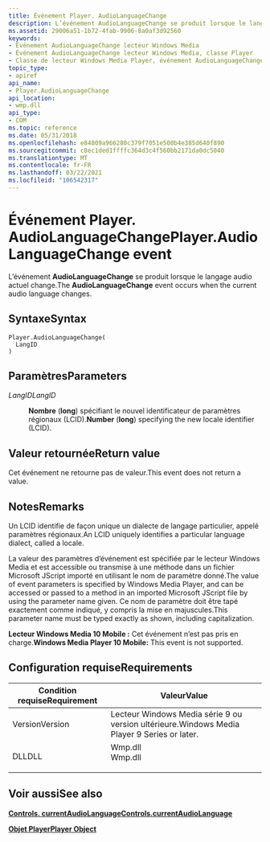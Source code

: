 ```yaml
---
title: Événement Player. AudioLanguageChange
description: L’événement AudioLanguageChange se produit lorsque le langage audio actuel change. | Événement Player. AudioLanguageChange
ms.assetid: 29006a51-1b72-4fab-9906-8a0af3d92560
keywords:
- Événement AudioLanguageChange lecteur Windows Media
- Événement AudioLanguageChange lecteur Windows Media, classe Player
- Classe de lecteur Windows Media Player, événement AudioLanguageChange
topic_type:
- apiref
api_name:
- Player.AudioLanguageChange
api_location:
- wmp.dll
api_type:
- COM
ms.topic: reference
ms.date: 05/31/2018
ms.openlocfilehash: e84809a966280c379f7051e500b4e385d640f890
ms.sourcegitcommit: c8ec1ded1ffffc364d3c4f560bb2171da0dc5040
ms.translationtype: MT
ms.contentlocale: fr-FR
ms.lasthandoff: 03/22/2021
ms.locfileid: "106542317"
---
```

# <a name="playeraudiolanguagechange-event"></a><span data-ttu-id="1cef6-107">Événement Player. AudioLanguageChange</span><span class="sxs-lookup"><span data-stu-id="1cef6-107">Player.AudioLanguageChange event</span></span>

<span data-ttu-id="1cef6-108">L’événement **AudioLanguageChange** se produit lorsque le langage audio actuel change.</span><span class="sxs-lookup"><span data-stu-id="1cef6-108">The **AudioLanguageChange** event occurs when the current audio language changes.</span></span>

## <a name="syntax"></a><span data-ttu-id="1cef6-109">Syntaxe</span><span class="sxs-lookup"><span data-stu-id="1cef6-109">Syntax</span></span>


```JScript
Player.AudioLanguageChange(
  LangID
)
```



## <a name="parameters"></a><span data-ttu-id="1cef6-110">Paramètres</span><span class="sxs-lookup"><span data-stu-id="1cef6-110">Parameters</span></span>

<dl> <dt>

<span data-ttu-id="1cef6-111">*LangID*</span><span class="sxs-lookup"><span data-stu-id="1cef6-111">*LangID*</span></span> 
</dt> <dd>

<span data-ttu-id="1cef6-112">**Nombre** (**long**) spécifiant le nouvel identificateur de paramètres régionaux (LCID).</span><span class="sxs-lookup"><span data-stu-id="1cef6-112">**Number** (**long**) specifying the new locale identifier (LCID).</span></span>

</dd> </dl>

## <a name="return-value"></a><span data-ttu-id="1cef6-113">Valeur retournée</span><span class="sxs-lookup"><span data-stu-id="1cef6-113">Return value</span></span>

<span data-ttu-id="1cef6-114">Cet événement ne retourne pas de valeur.</span><span class="sxs-lookup"><span data-stu-id="1cef6-114">This event does not return a value.</span></span>

## <a name="remarks"></a><span data-ttu-id="1cef6-115">Notes</span><span class="sxs-lookup"><span data-stu-id="1cef6-115">Remarks</span></span>

<span data-ttu-id="1cef6-116">Un LCID identifie de façon unique un dialecte de langage particulier, appelé paramètres régionaux.</span><span class="sxs-lookup"><span data-stu-id="1cef6-116">An LCID uniquely identifies a particular language dialect, called a locale.</span></span>

<span data-ttu-id="1cef6-117">La valeur des paramètres d’événement est spécifiée par le lecteur Windows Media et est accessible ou transmise à une méthode dans un fichier Microsoft JScript importé en utilisant le nom de paramètre donné.</span><span class="sxs-lookup"><span data-stu-id="1cef6-117">The value of event parameters is specified by Windows Media Player, and can be accessed or passed to a method in an imported Microsoft JScript file by using the parameter name given.</span></span> <span data-ttu-id="1cef6-118">Ce nom de paramètre doit être tapé exactement comme indiqué, y compris la mise en majuscules.</span><span class="sxs-lookup"><span data-stu-id="1cef6-118">This parameter name must be typed exactly as shown, including capitalization.</span></span>

<span data-ttu-id="1cef6-119">**Lecteur Windows Media 10 Mobile :** Cet événement n’est pas pris en charge.</span><span class="sxs-lookup"><span data-stu-id="1cef6-119">**Windows Media Player 10 Mobile:** This event is not supported.</span></span>

## <a name="requirements"></a><span data-ttu-id="1cef6-120">Configuration requise</span><span class="sxs-lookup"><span data-stu-id="1cef6-120">Requirements</span></span>



| <span data-ttu-id="1cef6-121">Condition requise</span><span class="sxs-lookup"><span data-stu-id="1cef6-121">Requirement</span></span> | <span data-ttu-id="1cef6-122">Valeur</span><span class="sxs-lookup"><span data-stu-id="1cef6-122">Value</span></span> |
|--------------------|------------------------------------------------------------------------------------|
| <span data-ttu-id="1cef6-123">Version</span><span class="sxs-lookup"><span data-stu-id="1cef6-123">Version</span></span><br/> | <span data-ttu-id="1cef6-124">Lecteur Windows Media série 9 ou version ultérieure.</span><span class="sxs-lookup"><span data-stu-id="1cef6-124">Windows Media Player 9 Series or later.</span></span><br/>                                 |
| <span data-ttu-id="1cef6-125">DLL</span><span class="sxs-lookup"><span data-stu-id="1cef6-125">DLL</span></span><br/>     | <dl> <span data-ttu-id="1cef6-126"><dt>Wmp.dll</dt></span><span class="sxs-lookup"><span data-stu-id="1cef6-126"><dt>Wmp.dll</dt></span></span> </dl> |



## <a name="see-also"></a><span data-ttu-id="1cef6-127">Voir aussi</span><span class="sxs-lookup"><span data-stu-id="1cef6-127">See also</span></span>

<dl> <dt>

[<span data-ttu-id="1cef6-128">**Controls. currentAudioLanguage**</span><span class="sxs-lookup"><span data-stu-id="1cef6-128">**Controls.currentAudioLanguage**</span></span>](controls-currentaudiolanguage.md)
</dt> <dt>

[<span data-ttu-id="1cef6-129">**Objet Player**</span><span class="sxs-lookup"><span data-stu-id="1cef6-129">**Player Object**</span></span>](player-object.md)
</dt> </dl>

 

 





